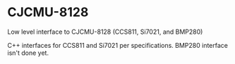 # CJCMU-8128
Low level interface to CJCMU-8128 (CCS811, Si7021, and BMP280)

C++ interfaces for CCS811 and Si7021 per specifications. 
BMP280 interface isn't done yet.
